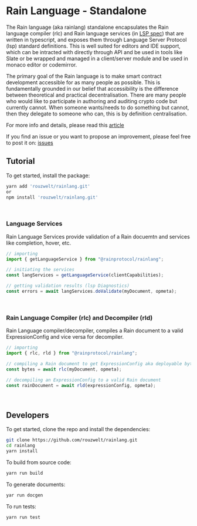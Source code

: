# **Rain Language - Standalone**
The Rain language (aka rainlang) standalone encapsulates the Rain language compiler (rlc) and Rain language services (in [LSP spec](https://microsoft.github.io/language-server-protocol/specifications/lsp/3.17/specification/)) that are written in typescript, and exposes them through Language Server Protocol (lsp) standard definitions. This is well suited for editors and IDE support, which can be intracted with directly through API and be used in tools like Slate or be wrapped and managed in a client/server module and be used in monaco editor or codemirror.

The primary goal of the Rain language is to make smart contract development accessible for as many people as possible. This is fundamentally grounded in our belief that accessibility is the difference between theoretical and practical decentralisation. There are many people who would like to participate in authoring and auditing crypto code but currently cannot. When someone wants/needs to do something but cannot, then they delegate to someone who can, this is by definition centralisation.

For more info and details, please read this [article](https://hackmd.io/@REJeq0MuTUiqnjx9w5SsUA/HJj9s-nfi#Rainlang-has-a-spectrum-of-representations-from-concise-gtexplicit)

If you find an issue or you want to propose an improvement, please feel free to post it on: [issues](https://github.com/rouzwelt/rainlang/issues)


## **Tutorial**
To get started, install the package:
```bash
yarn add 'rouzwelt/rainlang.git'
or
npm install 'rouzwelt/rainlang.git'
```
<br>


### **Language Services**
Rain Language Services provide validation of a Rain docuemtn and services like completion, hover, etc.
```typescript
// importing
import { getLanguageService } from "@rainprotocol/rainlang";

// initiating the services
const langServices = getLanguageService(clientCapabilities);

// getting validation results (lsp Diagnostics)
const errors = await langServices.doValidate(myDocument, opmeta);
```
<br>

### **Rain Language Compiler (rlc) and Decompiler (rld)**
Rain Language compiler/decompiler, compiles a Rain document to a valid ExpressionConfig and vice versa for decompiler.
```typescript
// importing
import { rlc, rld } from "@rainprotocol/rainlang";

// compiling a Rain document to get ExpressionConfig aka deployable bytes
const bytes = await rlc(myDocument, opmeta);

// decompiling an ExpressionConfig to a valid Rain document
const rainDocument = await rld(expressionConfig, opmeta);
```

<br>

## **Developers**
To get started, clone the repo and install the dependencies:
```bash
git clone https://github.com/rouzwelt/rainlang.git
cd rainlang
yarn install
```


To build from source code:
```bash
yarn run build
```


To generate documents:
```bash
yar run docgen
```


To run tests:
```bash
yarn run test
```
